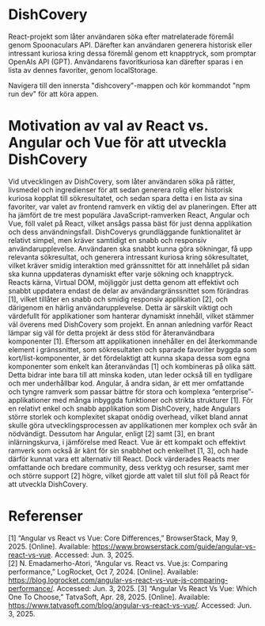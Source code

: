 # DishCovery
React-projekt som låter användaren söka efter matrelaterade föremål genom Spoonaculars API. Därefter kan användaren generera historisk eller intressant kuriosa kring dessa föremål genom ett knapptryck, som promptar OpenAIs API (GPT). Användarens favoritkuriosa kan därefter sparas i en lista av dennes favoriter, genom localStorage.

Navigera till den innersta "dishcovery"-mappen och kör kommandot "npm run dev" för att köra appen.

# Motivation av val av React vs. Angular och Vue för att utveckla DishCovery
Vid utvecklingen av DishCovery, som låter användaren söka på rätter, livsmedel och ingredienser för att sedan generera rolig eller historisk kuriosa kopplat till sökresultatet, och sedan spara detta i en lista av sina favoriter, var valet av frontend ramverk en viktig del av planeringen. Efter att ha jämfört de tre mest populära JavaScript-ramverken React, Angular och Vue, föll valet på React, vilket ansågs passa bäst för just denna applikation och dess användningsfall.
DishCoverys grundläggande funktionalitet är relativt simpel, men kräver samtidigt en snabb och responsiv användarupplevelse. Användaren ska snabbt kunna göra sökningar, få upp relevanta sökresultat, och generera intressant kuriosa kring sökresultatet, vilket kräver smidig interaktion med gränssnittet för att innehållet på sidan ska kunna uppdateras dynamiskt efter varje sökning och knapptryck. 
Reacts kärna, Virtual DOM, möjliggör just detta genom att effektivt och snabbt uppdatera endast de delar av användargränssnittet som förändras [1], vilket tillåter en snabb och smidig responsiv applikation [2], och därigenom en härlig användarupplevelse. Detta är särskilt viktigt och värdefullt för applikationer som hanterar dynamiskt innehåll, vilket stämmer väl överens med DishCovery som projekt.
En annan anledning varför React lämpar sig väl för detta projekt är dess stöd för återanvändbara komponenter [1]. Eftersom att applikationen innehåller en del återkommande element i gränssnittet, som sökresultaten och sparade favoriter byggda som kort/list-komponenter, är det fördelaktigt att kunna skapa dessa som egna komponenter som enkelt kan återanvändas [1] och kombineras på olika sätt. Detta bidrar inte bara till att minska koden, utan leder också till en tydligare och mer underhållbar kod.
Angular, å andra sidan, är ett mer omfattande och tyngre ramverk som passar bättre för stora och komplexa “enterprise”-applikationer med många inbyggda funktioner och strikta strukturer [1]. För en relativt enkel och snabb applikation som DishCovery, hade Angulars större storlek och komplexitet skapat onödig overhead, vilket bland annat skulle göra utvecklingsprocessen av applikationen mer komplex och svår än nödvändigt. Dessutom har Angular, enligt [2] samt [3], en brant inlärningskurva, i jämförelse med React.
Vue är ett kompakt och effektivt ramverk som också är känt för sin snabbhet och enkelhet [1, 3], och hade därför kunnat vara ett alternativ till React. Dock värderades Reacts mer omfattande och bredare community, dess verktyg och resurser, samt mer och större support [2] högre, vilket gjorde att valet till slut föll på React för att utveckla DishCovery.

# Referenser
[1] “Angular vs React vs Vue: Core Differences,” BrowserStack, May 9, 2025. [Online]. Available: https://www.browserstack.com/guide/angular-vs-react-vs-vue. Accessed: Jun. 3, 2025.  
[2] N. Emadamerho-Atori, “Angular vs. React vs. Vue.js: Comparing performance,” LogRocket, Oct 7, 2024. [Online]. Available: https://blog.logrocket.com/angular-vs-react-vs-vue-js-comparing-performance/. Accessed: Jun. 3, 2025.
[3] “Angular Vs React Vs Vue: Which One To Choose,” TatvaSoft, Apr. 28, 2025. [Online]. Available: https://www.tatvasoft.com/blog/angular-vs-react-vs-vue/. Accessed: Jun. 3, 2025. 

